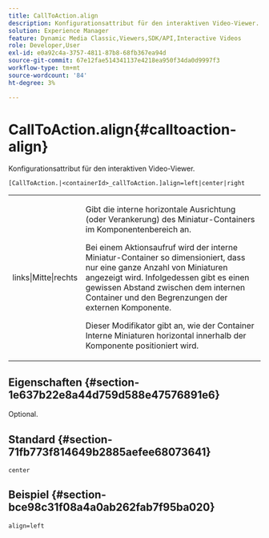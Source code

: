 ```yaml
---
title: CallToAction.align
description: Konfigurationsattribut für den interaktiven Video-Viewer.
solution: Experience Manager
feature: Dynamic Media Classic,Viewers,SDK/API,Interactive Videos
role: Developer,User
exl-id: e0a92c4a-3757-4811-87b8-68fb367ea94d
source-git-commit: 67e12fae514341137e4218ea950f34da0d9997f3
workflow-type: tm+mt
source-wordcount: '84'
ht-degree: 3%

---
```


# CallToAction.align{#calltoaction-align}

Konfigurationsattribut für den interaktiven Video-Viewer.

`[CallToAction.|<containerId>_callToAction.]align=left|center|right`

<table id="table_441553CD34C94A58A9D7CBF772DEDDB6"> 
 <tbody> 
  <tr> 
   <td colname="col1"> <p> <span class="codeph"> links|Mitte|rechts</span> </p> </td> 
   <td colname="col2"> <p> Gibt die interne horizontale Ausrichtung (oder Verankerung) des Miniatur-Containers im Komponentenbereich an. </p> <p>Bei einem Aktionsaufruf wird der interne Miniatur-Container so dimensioniert, dass nur eine ganze Anzahl von Miniaturen angezeigt wird. Infolgedessen gibt es einen gewissen Abstand zwischen dem internen Container und den Begrenzungen der externen Komponente. </p> <p>Dieser Modifikator gibt an, wie der Container Interne Miniaturen horizontal innerhalb der Komponente positioniert wird. </p> </td> 
  </tr> 
 </tbody> 
</table>

## Eigenschaften {#section-1e637b22e8a44d759d588e47576891e6}

Optional.

## Standard {#section-71fb773f814649b2885aefee68073641}

`center`

## Beispiel {#section-bce98c31f08a4a0ab262fab7f95ba020}

```
align=left
```
